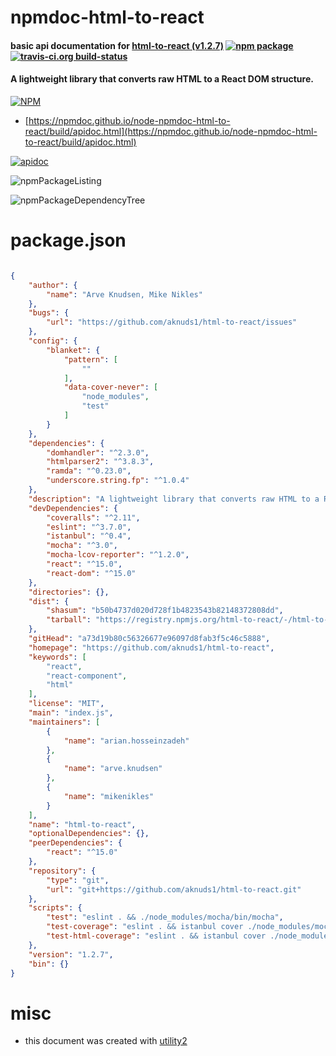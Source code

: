 # npmdoc-html-to-react

#### basic api documentation for  [html-to-react (v1.2.7)](https://github.com/aknuds1/html-to-react)  [![npm package](https://img.shields.io/npm/v/npmdoc-html-to-react.svg?style=flat-square)](https://www.npmjs.org/package/npmdoc-html-to-react) [![travis-ci.org build-status](https://api.travis-ci.org/npmdoc/node-npmdoc-html-to-react.svg)](https://travis-ci.org/npmdoc/node-npmdoc-html-to-react)

#### A lightweight library that converts raw HTML to a React DOM structure.

[![NPM](https://nodei.co/npm/html-to-react.png?downloads=true&downloadRank=true&stars=true)](https://www.npmjs.com/package/html-to-react)

- [https://npmdoc.github.io/node-npmdoc-html-to-react/build/apidoc.html](https://npmdoc.github.io/node-npmdoc-html-to-react/build/apidoc.html)

[![apidoc](https://npmdoc.github.io/node-npmdoc-html-to-react/build/screenCapture.buildCi.browser.%252Ftmp%252Fbuild%252Fapidoc.html.png)](https://npmdoc.github.io/node-npmdoc-html-to-react/build/apidoc.html)

![npmPackageListing](https://npmdoc.github.io/node-npmdoc-html-to-react/build/screenCapture.npmPackageListing.svg)

![npmPackageDependencyTree](https://npmdoc.github.io/node-npmdoc-html-to-react/build/screenCapture.npmPackageDependencyTree.svg)



# package.json

```json

{
    "author": {
        "name": "Arve Knudsen, Mike Nikles"
    },
    "bugs": {
        "url": "https://github.com/aknuds1/html-to-react/issues"
    },
    "config": {
        "blanket": {
            "pattern": [
                ""
            ],
            "data-cover-never": [
                "node_modules",
                "test"
            ]
        }
    },
    "dependencies": {
        "domhandler": "^2.3.0",
        "htmlparser2": "^3.8.3",
        "ramda": "^0.23.0",
        "underscore.string.fp": "^1.0.4"
    },
    "description": "A lightweight library that converts raw HTML to a React DOM structure.",
    "devDependencies": {
        "coveralls": "^2.11",
        "eslint": "^3.7.0",
        "istanbul": "^0.4",
        "mocha": "^3.0",
        "mocha-lcov-reporter": "^1.2.0",
        "react": "^15.0",
        "react-dom": "^15.0"
    },
    "directories": {},
    "dist": {
        "shasum": "b50b4737d020d728f1b4823543b82148372808dd",
        "tarball": "https://registry.npmjs.org/html-to-react/-/html-to-react-1.2.7.tgz"
    },
    "gitHead": "a73d19b80c56326677e96097d8fab3f5c46c5888",
    "homepage": "https://github.com/aknuds1/html-to-react",
    "keywords": [
        "react",
        "react-component",
        "html"
    ],
    "license": "MIT",
    "main": "index.js",
    "maintainers": [
        {
            "name": "arian.hosseinzadeh"
        },
        {
            "name": "arve.knudsen"
        },
        {
            "name": "mikenikles"
        }
    ],
    "name": "html-to-react",
    "optionalDependencies": {},
    "peerDependencies": {
        "react": "^15.0"
    },
    "repository": {
        "type": "git",
        "url": "git+https://github.com/aknuds1/html-to-react.git"
    },
    "scripts": {
        "test": "eslint . && ./node_modules/mocha/bin/mocha",
        "test-coverage": "eslint . && istanbul cover ./node_modules/mocha/bin/_mocha --report lcovonly -- -R spec && cat ./coverage/lcov.info | ./node_modules/coveralls/bin/coveralls.js && rm -rf ./coverage",
        "test-html-coverage": "eslint . && istanbul cover ./node_modules/mocha/bin/_mocha; open coverage/lcov-report/index.html"
    },
    "version": "1.2.7",
    "bin": {}
}
```



# misc
- this document was created with [utility2](https://github.com/kaizhu256/node-utility2)
